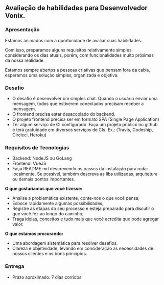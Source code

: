 ## Avaliação de habilidades para Desenvolvedor Vonix.

### Apresentação
Estamos animados com a oportunidade de avaliar suas habilidades.

Com isso, preparamos alguns requisitos relativamente simples considerando os dias atuais, porém, com funcionalidades muito próximas da nossa realidade.

Estamos sempre abertos a pessoas criativas que pensam fora da caixa, esperamos uma solução simples, organizada e objetiva.

### Desafio
- O desafio é desenvolver um simples chat. Quando o usuário enviar uma mensagem, todos que estiverem conectados precisam receber a mensagem.
- O frontend precisa estar desacoplado do backend.
- O projeto frontend precisa ser em formato SPA (Single Page Application)
- Ter algum serviço de CI configurado. Faça um projeto público no github e terá gratuidade em diversos serviços de CIs. Ex.: (Travis, Codeship, Circleci, Heroku)

### Requisitos de Tecnologias
- Backend: NodeJS ou GoLang
- Frontend: VueJS
- Faça README.md descrevendo os passos da instalação para rodar localmente. Se possível, também descreva as libs utilizadas, arquitetura ou demais pontos importantes.

**O que gostaríamos que você fizesse:**
  - Analise a problemática existente, conte-nos o que você pensa;
  - Esboce rapidamente algumas possibilidades;
  - Registre as etapas do seu processo e esteja preparado para discutir o que você fez ao longo do caminho;
  - Traga ideias, conceitos e tudo mais que você acredita que pode agregar valor.

**O que estamos procurando:**
  - Uma abordagem sistemática para resolver desafios.
  - Clareza e objetividade, levando em consideração as necessidades de nossos clientes e os bons princípios.

### Entrega
- Prazo aproximado: 7 dias corridos
